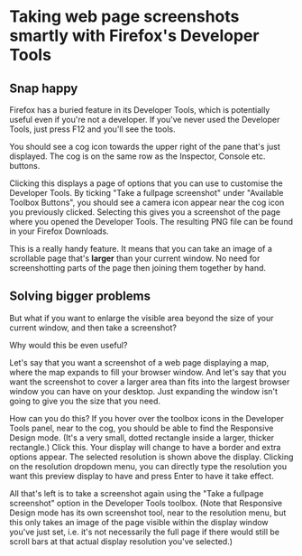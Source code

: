 # Taking web page screenshots smartly with Firefox's Developer Tools


## Snap happy

Firefox has a buried feature in its Developer Tools, which is potentially
useful even if you're not a developer. If you've never used the Developer
Tools, just press F12 and you'll see the tools.

You should see a cog icon towards the upper right of the pane that's just
displayed. The cog is on the same row as the Inspector, Console etc. buttons.

Clicking this displays a page of options that you can use to customise the
Developer Tools. By ticking "Take a fullpage screenshot" under "Available
Toolbox Buttons", you should see a camera icon appear near the cog icon you
previously clicked. Selecting this gives you a screenshot of the page where you
opened the Developer Tools. The resulting PNG file can be found in your Firefox
Downloads.

This is a really handy feature. It means that you can take an image of a
scrollable page that's **larger** than your current window. No need for
screenshotting parts of the page then joining them together by hand.

## Solving bigger problems

But what if you want to enlarge the visible area beyond the size of your
current window, and then take a screenshot?

Why would this be even useful?

Let's say that you want a screenshot of a web page displaying a map, where the
map expands to fill your browser window. And let's say that you want the
screenshot to cover a larger area than fits into the largest browser window you
can have on your desktop. Just expanding the window isn't going to give you the
size that you need.  

How can you do this? If you hover over the toolbox icons in the Developer Tools
panel, near to the cog, you should be able to find the Responsive Design mode.
(It's a very small, dotted rectangle inside a larger, thicker rectangle.) Click
this. Your display will change to have a border and extra options appear. The
selected resolution is shown above the display. Clicking on the resolution
dropdown menu, you can directly type the resolution you want this preview
display to have and press Enter to have it take effect.

All that's left is to take a screenshot again using the "Take a fullpage
screenshot" option in the Developer Tools toolbox. (Note that Responsive
Design mode has its own screenshot tool, near to the resolution menu,
but this only takes an image of the page visible within the display
window you've just set, i.e.  it's not necessarily the full page if
there would still be scroll bars at that actual display resolution
you've selected.)

